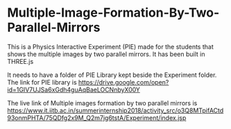 # Multiple-Image-Formation-By-Two-Parallel-Mirrors
This is a Physics Interactive Experiment (PIE) made for the students that shows the multiple images by two parallel mirrors.
It has been built in THREE.js

It needs to have a folder of PIE Library kept beside the Experiment folder. The link for PIE library is https://drive.google.com/open?id=1GIV7UJSa6xGdh4guAqBaeLOCNnbyX00Y

The live link of Multiple images formation by two parallel mirrors is https://www.it.iitb.ac.in/summerinternship2018/activity_src/o3Q8MTpifACtd93onmPHTA/75QDfg2x9M_Q2m7jg6tstA/Experiment/index.jsp
